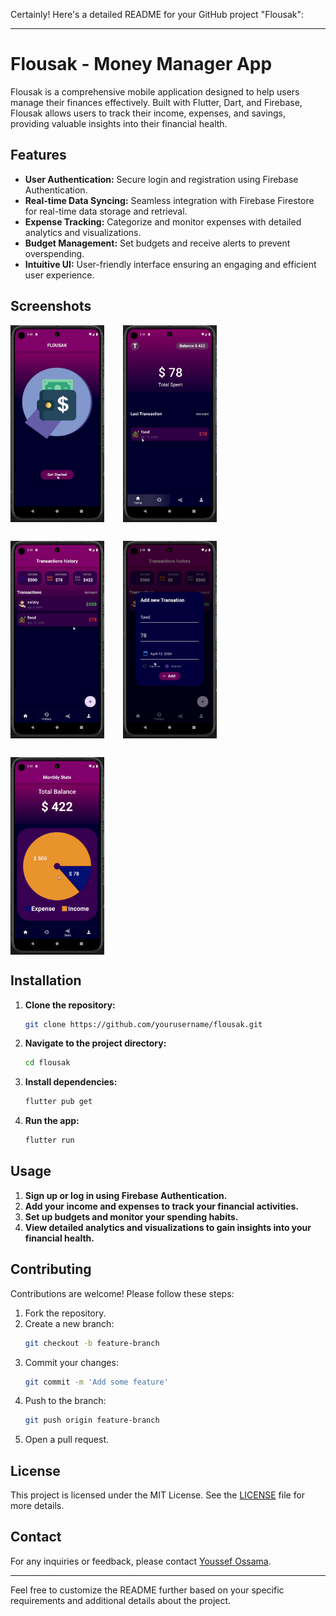 Certainly! Here's a detailed README for your GitHub project "Flousak":

---

# Flousak - Money Manager App

Flousak is a comprehensive mobile application designed to help users manage their finances effectively. Built with Flutter, Dart, and Firebase, Flousak allows users to track their income, expenses, and savings, providing valuable insights into their financial health.

## Features

- **User Authentication:** Secure login and registration using Firebase Authentication.
- **Real-time Data Syncing:** Seamless integration with Firebase Firestore for real-time data storage and retrieval.
- **Expense Tracking:** Categorize and monitor expenses with detailed analytics and visualizations.
- **Budget Management:** Set budgets and receive alerts to prevent overspending.
- **Intuitive UI:** User-friendly interface ensuring an engaging and efficient user experience.

## Screenshots

<div style="display: flex; flex-wrap: wrap; gap: 30px;">
    <img src="screenshots/get started.jpg" alt="Get Started Screen" width="150"/>
    <img src="screenshots/home.jpg" alt="Home Screen" width="150"/>
    <img src="screenshots/history.jpg" alt="History Screen" width="150"/>
    <img src="screenshots/adding.jpg" alt="Adding Screen" width="150"/>
    <img src="screenshots/stats.jpg" alt="Stats Screen" width="150"/>
</div>


## Installation

1. **Clone the repository:**
    ```bash
    git clone https://github.com/yourusername/flousak.git
    ```
2. **Navigate to the project directory:**
    ```bash
    cd flousak
    ```
3. **Install dependencies:**
    ```bash
    flutter pub get
    ```
4. **Run the app:**
    ```bash
    flutter run
    ```

## Usage

1. **Sign up or log in using Firebase Authentication.**
2. **Add your income and expenses to track your financial activities.**
3. **Set up budgets and monitor your spending habits.**
4. **View detailed analytics and visualizations to gain insights into your financial health.**

## Contributing

Contributions are welcome! Please follow these steps:

1. Fork the repository.
2. Create a new branch:
    ```bash
    git checkout -b feature-branch
    ```
3. Commit your changes:
    ```bash
    git commit -m 'Add some feature'
    ```
4. Push to the branch:
    ```bash
    git push origin feature-branch
    ```
5. Open a pull request.

## License

This project is licensed under the MIT License. See the [LICENSE](LICENSE) file for more details.

## Contact

For any inquiries or feedback, please contact [Youssef Ossama](mailto:youssefossama210@gmail.com).

---

Feel free to customize the README further based on your specific requirements and additional details about the project.
